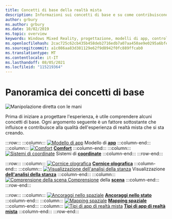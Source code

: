 ```yaml
---
title: Concetti di base della realtà mista
description: Informazioni sui concetti di base e su come contribuiscono alla qualità delle esperienze di realtà mista create per gli utenti.
author: grbury
ms.author: grbury
ms.date: 10/02/2019
ms.topic: overview
keywords: Windows Mixed Reality, progettazione, modelli di app, controlli, stile, HoloLens, interazione, elementi UX, comportamenti, blocchi predefiniti, visore VR di realtà mista, visore VR di realtà mista di Windows, visore VR di realtà virtuale, HoloLens, MRTK, mixed reality Toolkit, comfort, modello di app, coordinata, cornice olografica
ms.openlocfilehash: 2cac725c62cb435b458deb2716edb7a07aa450ae9e0295a6bfe0cb7c1fabceb8
ms.sourcegitcommit: a1c086aa83d381129e62f9d8942f0fc889ffcab0
ms.translationtype: MT
ms.contentlocale: it-IT
ms.lasthandoff: 08/05/2021
ms.locfileid: "115219364"
---
```

# <a name="core-concepts-overview"></a>Panoramica dei concetti di base

![Manipolazione diretta con le mani](images/05_CoreConcepts.png)

Prima di iniziare a progettare l'esperienza, è utile comprendere alcuni concetti di base. Ogni argomento seguente è un fattore sottostante che influisce e contribuisce alla qualità dell'esperienza di realtà mista che si sta creando. 

:::row:::
    :::column:::
        [ ![ Modello di app](images/teleportation-640px.png)](app-model.md) Modello di **[app](app-model.md)**
    :::column-end:::
    :::column:::
       [ ![ Comfort](images/comfort-chart.PNG)](comfort.md) **[Comfort](comfort.md)**
    :::column-end:::
    :::column:::
        [ ![ Sistemi di coordinate](images/coordinate-systems.PNG)](coordinate-systems.md) Sistemi di **[coordinate](coordinate-systems.md)**
    :::column-end:::
:::row-end:::

:::row:::
    :::column:::
        [ ![ Cornice olografica](images/destinationmars-750px.png)](holographic-frame.md) **[Cornice olografica](holographic-frame.md)**
    :::column-end:::
    :::column:::
        [ ![ Visualizzazione dell'analisi della stanza](images/sr-mixedworld-140429-8pm-00068-1000px.png)](room-scan-visualization.md) Visualizzazione **[dell'analisi della stanza](room-scan-visualization.md)**
    :::column-end:::
    :::column:::
        [ ![ Comprensione della scena Comprensione](images/scene-understanding.png)](scene-understanding.md) della **[scena](scene-understanding.md)**
    :::column-end:::
:::row-end:::

:::row:::
    :::column:::
        [ ![ Ancoraggi nello spaziale](images/azurespatialanchors.jpg)](spatial-anchors.md) **[Ancoraggi nello stato](spatial-anchors.md)**
    :::column-end:::
    :::column:::
        [ ![ Mapping spaziale](images/surfacereconstruction.jpg)](spatial-mapping.md) **[Mapping spaziale](spatial-mapping.md)**
    :::column-end:::
    :::column:::
        [ ![ Tipi di app di realtà mista](images/enhancedenvironmentapps-640px.jpg)](types-of-mixed-reality-apps.md) **[Tipi di app di realtà mista](types-of-mixed-reality-apps.md)**
    :::column-end:::
:::row-end:::

<br>

